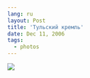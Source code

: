 ```yaml
---
lang: ru
layout: Post
title: 'Тульский кремль'
date: Dec 11, 2006
tags:
  - photos
---
```


![](photo://_MG_7250)
